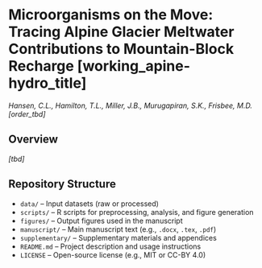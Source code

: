 # Microorganisms on the Move: Tracing Alpine Glacier Meltwater Contributions to Mountain-Block Recharge [working_apine-hydro_title]
*Hansen, C.L., Hamilton, T.L., Miller, J.B., Murugapiran, S.K., Frisbee, M.D. [order_tbd]*

## Overview
*[tbd]*

## Repository Structure
- `data/` – Input datasets (raw or processed)
- `scripts/` – R scripts for preprocessing, analysis, and figure generation
- `figures/` – Output figures used in the manuscript
- `manuscript/` – Main manuscript text (e.g., `.docx`, `.tex`, `.pdf`)
- `supplementary/` – Supplementary materials and appendices
- `README.md` – Project description and usage instructions
- `LICENSE` – Open-source license (e.g., MIT or CC-BY 4.0)
